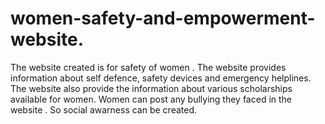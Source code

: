 # women-safety-and-empowerment-website.
The website created is for safety of women . The website provides information about self defence, safety devices and emergency helplines. The website also provide the information about various scholarships available for women. Women can post any bullying they faced in the website . So social awarness can be created.
